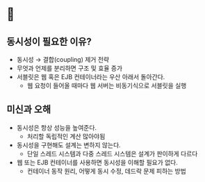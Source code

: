 # 🤭

## 동시성이 필요한 이유?

- 동시성 → 결합(coupling) 제거 전략
- 무엇과 언제를 분리하면 구조 및 효율 증가
- 서블릿은 웹 혹은 EJB 컨테이너라는 우산  아래서 돌아간다.
    - 웹 요청이 들어올 때마다 웹 서버는 비동기식으로 서블릿을 실행
    

## 미신과 오해

- 동시성은 항상 성능을 높여준다.
    - 처리할 독립적인 계산 많아야됨
- 동시성을 구현해도 설계는 변하지 않는다.
    - 단일 스레드 시스템과 다중 스레드 시스템은 설계가 판이하게 다르다
- 웹 또는 EJB 컨테이너를 사용하면 동시성을 이해할 필요가 없다.
    - 컨테이너 동작 원리, 어떻게 동시 수정, 데드락 문제 피하는 방법

##